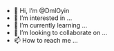 - 👋 Hi, I’m @DmlOyin
- 👀 I’m interested in ...
- 🌱 I’m currently learning ...
- 💞️ I’m looking to collaborate on ...
- 📫 How to reach me ...

<!---
DmlOyin/DmlOyin is a ✨ special ✨ repository because its `README.md` (this file) appears on your GitHub profile.
You can click the Preview link to take a look at your changes.
--->
